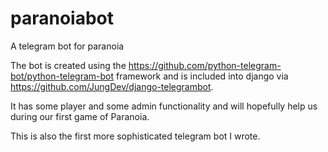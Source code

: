 # paranoiabot
A telegram bot for paranoia

The bot is created using the https://github.com/python-telegram-bot/python-telegram-bot framework and is included into django via https://github.com/JungDev/django-telegrambot.

It has some player and some admin functionality and will hopefully help us during our first game of Paranoia.

This is also the first more sophisticated telegram bot I wrote.

